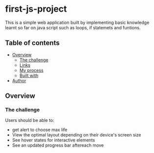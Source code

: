 # first-js-project
This is a simple web application built by implementing basic knowledge learnt so far on java script such as loops, if statemets and funtions.

## Table of contents

-  [Overview](#overview)
   -  [The challenge](#the-challenge)
   -  [Links](#links)
   -  [My process](#my-process)
   -  [Built with](#built-with)
-  [Author](#author)

## Overview

### The challenge

Users should be able to:
-  get alert to choose max life
-  View the optimal layout depending on their device's screen size
-  See hover states for interactive elements
-  See an updated progress bar aftereach move
